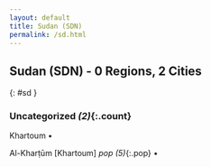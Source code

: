 ```yaml
---
layout: default
title: Sudan (SDN)
permalink: /sd.html
---
```



## Sudan (SDN) - 0 Regions, 2 Cities
{: #sd }





### Uncategorized _(2)_{:.count}


Khartoum  •

Al-Kharṭūm [Khartoum]  _pop (5)_{:.pop} •


 
